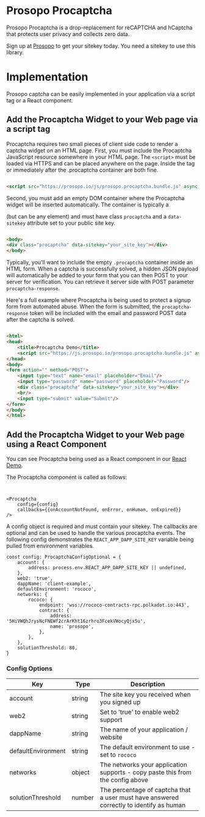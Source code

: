 # Prosopo Procaptcha

Prosopo Procaptcha is a drop-replacement for reCAPTCHA and hCaptcha that protects user privacy and collects zero data.

Sign up at [Prosopo](https://prosopo.io/#signup) to get your sitekey today. You need a sitekey to use this library.

# Implementation

Prosopo captcha can be easily implemented in your application via a script tag or a React component.

## Add the Procaptcha Widget to your Web page via a script tag

Procaptcha requires two small pieces of client side code to render a captcha widget on an HTML page. First, you must
include the Procaptcha JavaScript resource somewhere in your HTML page. The `<script>` must be loaded via HTTPS and can
be
placed anywhere on the page. Inside the <head> tag or immediately after the .procaptcha container are both fine.

```html

<script src="https://prosopo.io/js/prosopo.procaptcha.bundle.js" async defer></script>
```

Second, you must add an empty DOM container where the Procaptcha widget will be inserted automatically. The container is
typically a <div> (but can be any element) and must have class `procaptcha` and a `data-sitekey` attribute set to your
public
site key.

```html 

<body>
<div class="procaptcha" data-sitekey="your_site_key"></div>
</body>
```

Typically, you'll want to include the empty `.procaptcha` container inside an HTML form. When a captcha is successfully
solved, a hidden JSON payload will automatically be added to your form that you can then POST to your server for
verification.
You can retrieve it server side with POST parameter `procaptcha-response`.

Here's a full example where Procaptcha is being used to protect a signup form from automated abuse. When the form is
submitted, the `procaptcha-response` token will be included with the email and password POST data after the captcha is
solved.

```html

<html>
<head>
    <title>Procaptcha Demo</title>
    <script src="https://js.prosopo.io/prosopo.procaptcha.bundle.js" async defer></script>
</head>
<body>
<form action="" method="POST">
    <input type="text" name="email" placeholder="Email"/>
    <input type="password" name="password" placeholder="Password"/>
    <div class="procaptcha" data-sitekey="your_site_key"></div>
    <br/>
    <input type="submit" value="Submit"/>
</form>
</body>
</html>
```

## Add the Procaptcha Widget to your Web page using a React Component

You can see Procaptcha being used as a React component in
our [React Demo](https://github.com/prosopo/captcha/blob/8b8663bf0412e5fd349d40c270dd5b1b9f56dc2a/demos/client-example/src/App.tsx#L224-L227).

The Procaptcha component is called as follows:

```tsx


<Procaptcha
    config={config}
    callbacks={{onAccountNotFound, onError, onHuman, onExpired}}
/>
```

A config object is required and must contain your sitekey. The callbacks are optional and can be used to handle the
various procaptcha events. The following config demonstrates the `REACT_APP_DAPP_SITE_KEY` variable being pulled from
environment variables.

```tsx
const config: ProcaptchaConfigOptional = {
    account: {
        address: process.env.REACT_APP_DAPP_SITE_KEY || undefined,
    },
    web2: 'true',
    dappName: 'client-example',
    defaultEnvironment: 'rococo',
    networks: {
        rococo: {
            endpoint: 'wss://rococo-contracts-rpc.polkadot.io:443',
            contract: {
                address: '5HiVWQhJrysNcFNEWf2crArKht16zrhro3FcekVWocyQjx5u',
                name: 'prosopo',
            },
        },
    },
    solutionThreshold: 80,
}
```

### Config Options
| Key                | Type   | Description                                                                             |
|--------------------|--------|-----------------------------------------------------------------------------------------|
| account            | string | The site key you received when you signed up                                            |
| web2               | string | Set to 'true' to enable web2 support                                                    |
| dappName           | string | The name of your application / website                                                  |
| defaultEnvironment | string | The default environment to use - set to `rococo`                                        |
| networks           | object | The networks your application supports - copy paste this from the config above          |
| solutionThreshold  | number | The percentage of captcha that a user must have answered correctly to identify as human |

